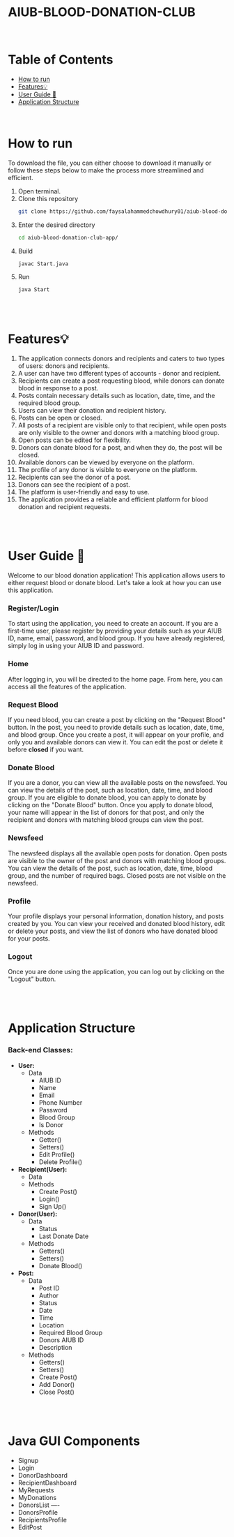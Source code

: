 # AIUB-BLOOD-DONATION-CLUB

<br>

# Table of Contents

- [How to run](#how-to-run)
- [Features💡](#features💡)
- [User Guide 📄](#user-guide-📄)
- [Application Structure](#application-structure)


<br>

# How to run
To download the file, you can either choose to download it manually or follow these steps below to make the process more streamlined and efficient.

1. Open terminal.
2. Clone this repository
   ```sh
   git clone https://github.com/faysalahammedchowdhury01/aiub-blood-donation-club-app.git
   ```
3. Enter the desired directory 
   ```sh
   cd aiub-blood-donation-club-app/
   ```
4. Build  
   ```sh
   javac Start.java
   ```
5. Run  
   ```sh
   java Start
   ```


<br>
<br>

# Features💡

1. The application connects donors and recipients and caters to two types of users: donors and recipients.
2. A user can have two different types of accounts - donor and recipient.
3. Recipients can create a post requesting blood, while donors can donate blood in response to a post.
4. Posts contain necessary details such as location, date, time, and the required blood group.
5. Users can view their donation and recipient history.
6. Posts can be open or closed.
7. All posts of a recipient are visible only to that recipient, while open posts are only visible to the owner and donors with a matching blood group.
8. Open posts can be edited for flexibility.
9. Donors can donate blood for a post, and when they do, the post will be closed.
10. Available donors can be viewed by everyone on the platform.
11. The profile of any donor is visible to everyone on the platform.
12. Recipients can see the donor of a post.
13. Donors can see the recipient of a post.
14. The platform is user-friendly and easy to use.
15. The application provides a reliable and efficient platform for blood donation and recipient requests.

<br>
<br>

# **User Guide** 📄

Welcome to our blood donation application! This application allows users to either request blood or donate blood. Let's take a look at how you can use this application.

### **Register/Login**

To start using the application, you need to create an account. If you are a first-time user, please register by providing your details such as your AIUB ID, name, email, password, and blood group. If you have already registered, simply log in using your AIUB ID and password.

### **Home**

After logging in, you will be directed to the home page. From here, you can access all the features of the application.

### **Request Blood**

If you need blood, you can create a post by clicking on the "Request Blood" button. In the post, you need to provide details such as location, date, time, and blood group. Once you create a post, it will appear on your profile, and only you and available donors can view it. You can edit the post or delete it before **closed** if you want.

### **Donate Blood**

If you are a donor, you can view all the available posts on the newsfeed. You can view the details of the post, such as location, date, time, and blood group. If you are eligible to donate blood, you can apply to donate by clicking on the "Donate Blood" button. Once you apply to donate blood, your name will appear in the list of donors for that post, and only the recipient and donors with matching blood groups can view the post.

### **Newsfeed**

The newsfeed displays all the available open posts for donation. Open posts are visible to the owner of the post and donors with matching blood groups. You can view the details of the post, such as location, date, time, blood group, and the number of required bags. Closed posts are not visible on the newsfeed.

### **Profile**

Your profile displays your personal information, donation history, and posts created by you. You can view your received and donated blood history, edit or delete your posts, and view the list of donors who have donated blood for your posts.

### **Logout**

Once you are done using the application, you can log out by clicking on the "Logout" button.

<br>
<br>

# Application Structure

### Back-end **Classes:**

- **User:**
    - Data
        - AIUB ID
        - Name
        - Email
        - Phone Number
        - Password
        - Blood Group
        - Is Donor
    - Methods
        - Getter()
        - Setters()
        - Edit Profile()
        - Delete Profile()
- **Recipient(User):**
    - Data
    - Methods
        - Create Post()
        - Login()
        - Sign Up()
- **Donor(User):**
    - Data
        - Status
        - Last Donate Date
    - Methods
        - Getters()
        - Setters()
        - Donate Blood()
- **Post:**
    - Data
        - Post ID
        - Author
        - Status
        - Date
        - Time
        - Location
        - Required Blood Group
        - Donors AIUB ID
        - Description
    - Methods
        - Getters()
        - Setters()
        - Create Post()
        - Add Donor()
        - Close Post()
        
<br>
<br>

# Java GUI Components

- Signup
- Login
- DonorDashboard
- RecipientDashboard
- MyRequests
- MyDonations
- DonorsList —-
- DonorsProfile
- RecipientsProfile
- EditPost